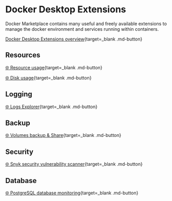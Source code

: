# Docker Desktop Extensions

Docker Marketplace contains many useful and freely available extensions to manage the docker environment and services running within containers.

[Docker Desktop Extensions overview](https://docs.docker.com/desktop/extensions/){target=_blank .md-button}


## Resources

[:globe_with_meridians: Resource usage](https://hub.docker.com/extensions/docker/resource-usage-extension){target=_blank .md-button}

[:globe_with_meridians: Disk usage](https://hub.docker.com/extensions/docker/disk-usage-extension){target=_blank .md-button}


## Logging

[:globe_with_meridians: Logs Explorer](https://hub.docker.com/extensions/docker/logs-explorer-extension){target=_blank .md-button}


## Backup

[:globe_with_meridians: Volumes backup & Share](https://hub.docker.com/extensions/docker/volumes-backup-extension){target=_blank .md-button}


## Security

[:globe_with_meridians: Snyk security vulnerability scanner](https://hub.docker.com/extensions/snyk/snyk-docker-desktop-extension){target=_blank .md-button}


## Database

[:globe_with_meridians: PostgreSQL database monitoring](https://hub.docker.com/extensions/mochoa/pgadmin4-docker-extension){target=_blank .md-button}

